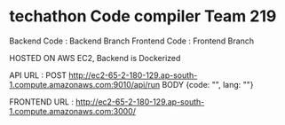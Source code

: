 # techathon Code compiler Team 219

Backend Code : Backend Branch
Frontend Code : Frontend Branch

HOSTED ON AWS EC2, 
Backend is Dockerized

API URL : POST http://ec2-65-2-180-129.ap-south-1.compute.amazonaws.com:9010/api/run BODY {code: "", lang: ""}

FRONTEND URL : http://ec2-65-2-180-129.ap-south-1.compute.amazonaws.com:3000/
